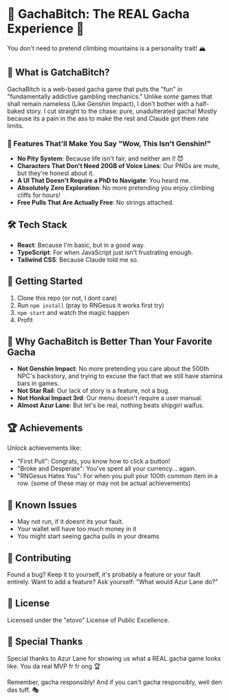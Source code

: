 # 🎰 GachaBitch: The REAL Gacha Experience 🌟

You don't need to pretend climbing mountains is a personality trait! 🏔️ 
## 🚀 What is GatchaBitch?

GachaBitch is a web-based gacha game that puts the "fun" in "fundamentally addictive gambling mechanics." Unlike *some* games that shall remain nameless (Like Genshin Impact), I don't bother with a half-baked story. I cut straight to the chase: pure, unadulterated gacha! Mostly because its a pain in the ass to make the rest and Claude got them rate limits.

### 🌈 Features That'll Make You Say "Wow, This Isn't Genshin!"

- **No Pity System**: Because life isn't fair, and neither am I! 😈
- **Characters That Don't Need 20GB of Voice Lines**: Our PNGs are mute, but they're honest about it.
- **A UI That Doesn't Require a PhD to Navigate**: You heard me.
- **Absolutely Zero Exploration**: No more pretending you enjoy climbing cliffs for hours!
- **Free Pulls That Are Actually Free**: No strings attached.

## 🛠️ Tech Stack

- **React**: Because I'm basic, but in a good way.
- **TypeScript**: For when JavaScript just isn't frustrating enough.
- **Tailwind CSS**: Because Claude told me so.

## 🚀 Getting Started

1. Clone this repo (or not, I dont care)
2. Run `npm install` (pray to RNGesus it works first try)
3. `npm start` and watch the magic happen
4. Profit

## 🐳 Why GachaBitch is Better Than Your Favorite Gacha

- **Not Genshin Impact**: No more pretending you care about the 500th NPC's backstory, and trying to excuse the fact that we still have stamina bars in games.
- **Not Star Rail**: Our lack of story is a feature, not a bug.
- **Not Honkai Impact 3rd**: Our menu doesn't require a user manual.
- **Almost Azur Lane**: But let's be real, nothing beats shipgirl waifus.

## 🏆 Achievements

Unlock achievements like:
- "First Pull": Congrats, you know how to click a button!
- "Broke and Desperate": You've spent all your currency... again.
- "RNGesus Hates You": For when you pull your 100th common item in a row.
(some of these may or may not be actual achievements)
## 🐞 Known Issues

- May not run, if it doesnt its your fault.
- Your wallet will have too much money in it
- You might start seeing gacha pulls in your dreams

## 🤝 Contributing

Found a bug? Keep it to yourself, it's probably a feature or your fault entirely.
Want to add a feature? Ask yourself: "What would Azur Lane do?"

## 📜 License

Licensed under the "etovo" License of Public Excellence.

## 🙏 Special Thanks

Special thanks to Azur Lane for showing us what a REAL gacha game looks like. You da real MVP fr fr ong 🏆

Remember, gacha responsibly! And if you can't gacha responsibly, well den das tuff. 🎭
